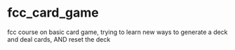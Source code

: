 # fcc_card_game
fcc course on basic card game, trying to learn new ways to generate a deck and deal cards, AND reset the deck
